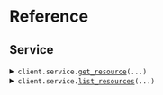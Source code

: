 # Reference
## Service
<details><summary><code>client.service.<a href="src/seed/service/client.py">get_resource</a>(...)</code></summary>
<dl>
<dd>

#### 🔌 Usage

<dl>
<dd>

<dl>
<dd>

```python
from seed.client import SeedMixedCase

client = SeedMixedCase(
    base_url="https://yourhost.com/path/to/api",
)
client.service.get_resource(
    resource_id="rsc-xyz",
)

```
</dd>
</dl>
</dd>
</dl>

#### ⚙️ Parameters

<dl>
<dd>

<dl>
<dd>

**resource_id:** `str` 
    
</dd>
</dl>

<dl>
<dd>

**request_options:** `typing.Optional[RequestOptions]` — Request-specific configuration.
    
</dd>
</dl>
</dd>
</dl>


</dd>
</dl>
</details>

<details><summary><code>client.service.<a href="src/seed/service/client.py">list_resources</a>(...)</code></summary>
<dl>
<dd>

#### 🔌 Usage

<dl>
<dd>

<dl>
<dd>

```python
import datetime

from seed.client import SeedMixedCase

client = SeedMixedCase(
    base_url="https://yourhost.com/path/to/api",
)
client.service.list_resources(
    page_limit=10,
    before_date=datetime.date.fromisoformat(
        "2023-01-01",
    ),
)

```
</dd>
</dl>
</dd>
</dl>

#### ⚙️ Parameters

<dl>
<dd>

<dl>
<dd>

**page_limit:** `int` 
    
</dd>
</dl>

<dl>
<dd>

**before_date:** `dt.date` 
    
</dd>
</dl>

<dl>
<dd>

**request_options:** `typing.Optional[RequestOptions]` — Request-specific configuration.
    
</dd>
</dl>
</dd>
</dl>


</dd>
</dl>
</details>

